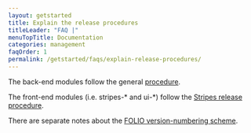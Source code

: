 ```yaml
---
layout: getstarted
title: Explain the release procedures
titleLeader: "FAQ |"
menuTopTitle: Documentation
categories: management
faqOrder: 1
permalink: /getstarted/faqs/explain-release-procedures/
---
```


The back-end modules follow the general [procedure](/guides/release-procedures/).

The front-end modules (i.e. stripes-* and ui-*) follow the
[Stripes release procedure](https://github.com/folio-org/stripes-core/blob/master/doc/release-procedure.md).

There are separate notes about the
[FOLIO version-numbering scheme](/guidelines/versioning).
